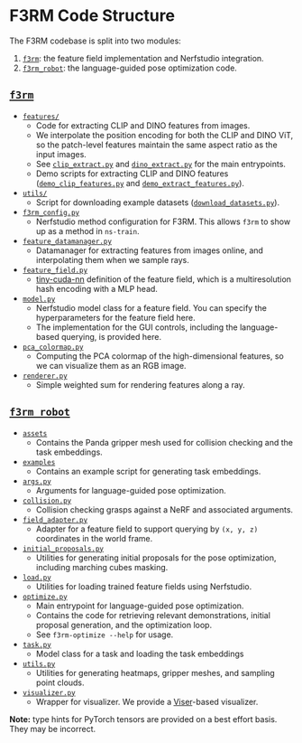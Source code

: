 # F3RM Code Structure

The F3RM codebase is split into two modules:

1. [`f3rm`](#f3rm): the feature field implementation and Nerfstudio integration.
2. [`f3rm_robot`](#f3rm_robot): the language-guided pose optimization code.

## [`f3rm`](/f3rm)

- [`features/`](/f3rm/features)
    - Code for extracting CLIP and DINO features from images.
    - We interpolate the position encoding for both the CLIP and DINO ViT, so the patch-level features maintain the same
      aspect ratio as the input images.
    - See [`clip_extract.py`](/f3rm/features/clip_extract.py) and [`dino_extract.py`](/f3rm/features/dino_extract.py)
      for the main entrypoints.
    - Demo scripts for extracting CLIP and DINO features ([`demo_clip_features.py`](/f3rm/features/demo_clip_features.py)
      and [`demo_extract_features.py`](/f3rm/features/demo_extract_features.py)).
- [`utils/`](/f3rm/utils)
    - Script for downloading example datasets ([`download_datasets.py`](/f3rm/utils/download_datasets.py)).
- [`f3rm_config.py`](/f3rm/f3rm_config.py)
    - Nerfstudio method configuration for F3RM. This allows `f3rm` to show up as a method in `ns-train`.
- [`feature_datamanager.py`](/f3rm/feature_datamanager.py)
    - Datamanager for extracting features from images online, and interpolating them when we sample rays.
- [`feature_field.py`](/f3rm/feature_field.py)
    - [tiny-cuda-nn](https://github.com/NVlabs/tiny-cuda-nn) definition of the feature field, which is a multiresolution
      hash encoding with a MLP head.
- [`model.py`](/f3rm/model.py)
    - Nerfstudio model class for a feature field. You can specify the hyperparameters for the feature field here.
    - The implementation for the GUI controls, including the language-based querying, is provided here.
- [`pca_colormap.py`](/f3rm/pca_colormap.py)
    - Computing the PCA colormap of the high-dimensional features, so we can visualize them as an RGB image.
- [`renderer.py`](/f3rm/renderer.py)
    - Simple weighted sum for rendering features along a ray.

## [`f3rm_robot`](/f3rm_robot)

- [`assets`](/f3rm_robot/assets)
    - Contains the Panda gripper mesh used for collision checking and the task embeddings.
- [`examples`](/f3rm_robot/examples)
    - Contains an example script for generating task embeddings.
- [`args.py`](/f3rm_robot/args.py)
    - Arguments for language-guided pose optimization.
- [`collision.py`](/f3rm_robot/collision.py)
    - Collision checking grasps against a NeRF and associated arguments.
- [`field_adapter.py`](/f3rm_robot/field_adapter.py)
    - Adapter for a feature field to support querying by `(x, y, z)` coordinates in the world frame.
- [`initial_proposals.py`](/f3rm_robot/initial_proposals.py)
    - Utilities for generating initial proposals for the pose optimization, including marching cubes masking.
- [`load.py`](/f3rm_robot/load.py)
    - Utilities for loading trained feature fields using Nerfstudio.
- [`optimize.py`](/f3rm_robot/optimize.py)
    - Main entrypoint for language-guided pose optimization.
    - Contains the code for retrieving relevant demonstrations, initial proposal generation, and the optimization loop.
    - See `f3rm-optimize --help` for usage.
- [`task.py`](/f3rm_robot/task.py)
    - Model class for a task and loading the task embeddings
- [`utils.py`](/f3rm_robot/utils.py)
    - Utilities for generating heatmaps, gripper meshes, and sampling point clouds.
- [`visualizer.py`](/f3rm_robot/visualizer.py)
    - Wrapper for visualizer. We provide a [Viser](https://github.com/nerfstudio-project/viser)-based visualizer.

**Note:** type hints for PyTorch tensors are provided on a best effort basis. They may be incorrect. 